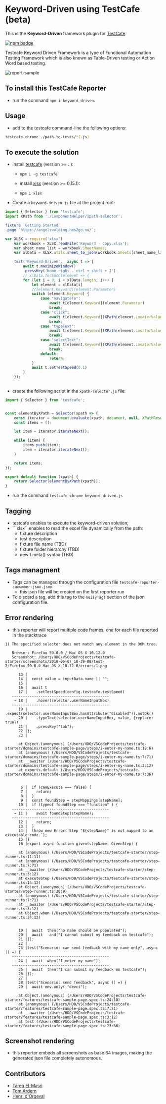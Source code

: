 # Keyword-Driven using TestCafe (beta)

This is the **Keyword-Driven** framework plugin for [TestCafe](http://devexpress.github.io/testcafe).

[![npm badge](https://miro.medium.com/max/1838/1*VjWsyasduivy_Hkr2LRq2A.png)]()

Testcafe Keyword Driven Framework is a type of Functional Automation Testing Framework which is also known as Table-Driven testing or Action Word based testing.

![report-sample](https://larion.com/wp-content/uploads/2017/04/Keyword-Driven-Framework-Testing.jpg)

## To install this TestCafe Reporter

- run the command `npm i keyword_driven`.

## Usage

- add to the testcafe command-line the following options:

```sh
testcafe chrome ./path-to-tests/*(.js)
```

## To execute the solution

- install [testcafe](https://devexpress.github.io/testcafe/documentation/getting-started/) (version >= ..):

  - `npm i -g testcafe`
  
  - install [xlsx](https://www.npmjs.com/package/xlsx) (version >= 0.15.1):

  - `npm i xlsx`

- Create a `keyword-driven.js` file at the project root:

```javascript
import { Selector } from 'testcafe';
import XPath from './ComponentHelper/xpath-selector';

fixture `Getting Started`
.page `https://angelswelding.hms2go.no/`;

var XLSX = require('xlsx')
    var workbook = XLSX.readFile('Keyword - Copy.xlsx');
    var sheet_name_list = workbook.SheetNames;
    var xlData = XLSX.utils.sheet_to_json(workbook.Sheets[sheet_name_list[0,1,2,3,4,5,6]]);

    test('Keyword-Driven',  async t => {
        await t.maximizeWindow()
        .pressKey('home right . ctrl + shift + J')
        // xlData.forEach(element => {
        for (let i = 0; i < xlData.length; i++) {
            let element = xlData[i]
            //[element.Keyword](element.Parameter)
            switch (element.Keyword) {
                case "navigateTo":
                    await t[element.Keyword](element.Parameter)
                    break;
                case "click":
                    await t[element.Keyword](XPath(element.LocatorValue))
                    break;
                case "typeText":
                    await t[element.Keyword](XPath(element.LocatorValue), element.Parameter)
                    break;
                case "selectText":
                    await t[element.Keyword](XPath(element.LocatorValue), element.Parameter)
                    break;
                default:
                    return;
            }
            await t.setTestSpeed(0.1)
        }
    });
    


```

- create the following script in the `xpath-selector.js` file:

```javascript
import { Selector } from 'testcafe';


const elementByXPath = Selector(xpath => {
    const iterator = document.evaluate(xpath, document, null, XPathResult.UNORDERED_NODE_ITERATOR_TYPE, null )
    const items = [];

    let item = iterator.iterateNext();

    while (item) {
        items.push(item);
        item = iterator.iterateNext();
    }

    return items;
});

export default function (xpath) {
    return Selector(elementByXPath(xpath));
}

```

- run the command `testcafe chrome keyword-driven.js`

## Tagging

- testcafe enables to execute the keyword-driven solution;
- ```xlsx`` enables to read the excel file dynamically from the path:
  - fixture description
  - test description
  - fixture file name (TBD)
  - fixture folder hierarchy (TBD)
  - new t.meta() syntax (TBD)

## Tags managment

- Tags can be managed through the configuration file `testcafe-reporter-cucumber-json.json`
  - this json file will be created on the first reporter run
- To discard a tag, add this tag to the `noisyTags` section of the json configuration file.

## Error rendering

- this reporter will report multiple code frames, one for each file reported in the stacktrace

```text
1) The specified selector does not match any element in the DOM tree.

   Browser: Firefox 59.0.0 / Mac OS X 10.12.0
   Screenshot: /Users/HDO/VSCodeProjects/testcafe-starter/screenshots/2018-05-07_10-39-08/test-2/Firefox_59.0.0_Mac_OS_X_10.12.0/errors/1.png

      13 |
      14 |  const value = inputData.name || "";
      15 |
      16 |  await t
      17 |    .setTestSpeed(config.testcafe.testSpeed)
   --------------------------------------------
    → 18 |    .hover(selector.userNameInputBox)
   --------------------------------------------
      19 |    .expect(selector.userNameInputBox.hasAttribute("disabled")).notOk()
      20 |    .typeText(selector.userNameInputBox, value, {replace: true})
      21 |    .pressKey("tab");
      22 |};
      23 |

      at Object.(anonymous) (/Users/HDO/VSCodeProjects/testcafe-starter/domains/testcafe-sample-page/steps/i-enter-my-name.ts:18:6)
      at (anonymous) (/Users/HDO/VSCodeProjects/testcafe-starter/domains/testcafe-sample-page/steps/i-enter-my-name.ts:7:71)
      at __awaiter (/Users/HDO/VSCodeProjects/testcafe-starter/domains/testcafe-sample-page/steps/i-enter-my-name.ts:3:12)
      at exports.default (/Users/HDO/VSCodeProjects/testcafe-starter/domains/testcafe-sample-page/steps/i-enter-my-name.ts:7:36)


       6 |  if (canExecute === false) {
       7 |    return;
       8 |  }
       9 |  const foundStep = stepMappings[stepName];
      10 |  if (typeof foundStep === "function" ) {
   --------------------------------------------
    → 11 |    await foundStep(stepName);
   --------------------------------------------
      12 |    return;
      13 |  }
      14 |  throw new Error(`Step "${stepName}" is not mapped to an executable code.`);
      15 |}
      16 |export async function given(stepName: GivenStep) {

      at (anonymous) (/Users/HDO/VSCodeProjects/testcafe-starter/step-runner.ts:11:11)
      at (anonymous) (/Users/HDO/VSCodeProjects/testcafe-starter/step-runner.ts:7:71)
      at __awaiter (/Users/HDO/VSCodeProjects/testcafe-starter/step-runner.ts:3:12)
      at executeStep (/Users/HDO/VSCodeProjects/testcafe-starter/step-runner.ts:14:12)
      at Object.(anonymous) (/Users/HDO/VSCodeProjects/testcafe-starter/step-runner.ts:20:9)
      at (anonymous) (/Users/HDO/VSCodeProjects/testcafe-starter/step-runner.ts:7:71)
      at __awaiter (/Users/HDO/VSCodeProjects/testcafe-starter/step-runner.ts:3:12)
      at Object.when (/Users/HDO/VSCodeProjects/testcafe-starter/step-runner.ts:34:12)


      19 |  await  then("no name should be populated");
      20 |  await   and("I cannot submit my feedback on testcafe");
      21 |});
      22 |
      23 |test("Scenario: can send feedback with my name only", async () =) {
   --------------------------------------------
    → 24 |  await  when("I enter my name");
   --------------------------------------------
      25 |  await  then("I can submit my feedback on testcafe");
      26 |});
      27 |
      28 |test("Scenario: send feedback", async () =) {
      29 |  await env.only( "devci");

      at Object.(anonymous) (/Users/HDO/VSCodeProjects/testcafe-starter/features/testcafe-sample-page.spec.ts:24:10)
      at (anonymous) (/Users/HDO/VSCodeProjects/testcafe-starter/features/testcafe-sample-page.spec.ts:7:71)
      at __awaiter (/Users/HDO/VSCodeProjects/testcafe-starter/features/testcafe-sample-page.spec.ts:3:12)
      at test (/Users/HDO/VSCodeProjects/testcafe-starter/features/testcafe-sample-page.spec.ts:23:66)

```

## Screenshot rendering

- this reporter embeds all screenshots as base 64 images, making the generated json file completely autonomous.

## Contributors

- [Tareq El-Masri](https://github.com/TareqElMasri)
- [Tom Ardern](https://github.com/tomardern)
- [Henri d'Orgeval](https://github.com/hdorgeval)

